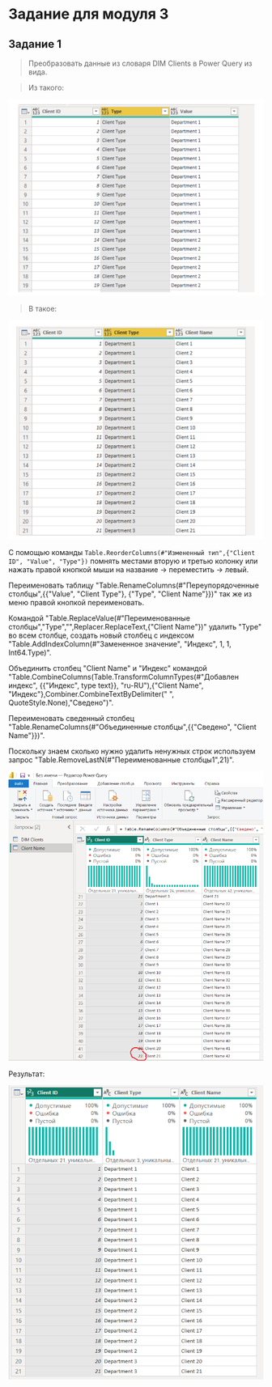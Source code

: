 # Задание для модуля 3

## Задание 1

> Преобразовать данные из словаря DIM Clients в Power Query из вида.

> Из такого:

![Image alt](https://github.com/Data-Learn/data-engineering/blob/master/DE-101%20Modules/Module03/DE%20-%20101%20Lab%203.1/3_11_PowerBI/img/3_11_1.png)

> В такое:

![Image alt](https://github.com/Data-Learn/data-engineering/blob/master/DE-101%20Modules/Module03/DE%20-%20101%20Lab%203.1/3_11_PowerBI/img/3_11_2.png)


С помощью команды ```Table.ReorderColumns(#"Измененный тип",{"Client ID", "Value", "Type"})``` помнять местами вторую и третью колонку или 
нажать правой кнопкой мыши на название -> переместить -> левый.

Переименовать таблицу "Table.RenameColumns(#"Переупорядоченные столбцы",{{"Value", "Client Type"}, {"Type", "Client Name"}})" так же из меню правой кнопкой переименовать.

Командой "Table.ReplaceValue(#"Переименованные столбцы","Type","",Replacer.ReplaceText,{"Client Name"})" удалить "Type" во всем столбце, создать новый столбец с индексом "Table.AddIndexColumn(#"Замененное значение", "Индекс", 1, 1, Int64.Type)".

Объединить столбец "Client Name" и "Индекс" командой "Table.CombineColumns(Table.TransformColumnTypes(#"Добавлен индекс", {{"Индекс", type text}}, "ru-RU"),{"Client Name", "Индекс"},Combiner.CombineTextByDelimiter(" ", QuoteStyle.None),"Сведено")".

Переименовать сведенный столбец "Table.RenameColumns(#"Объединенные столбцы",{{"Сведено", "Client Name"}})".

Поскольку знаем сколько нужно удалить ненужных строк используем запрос "Table.RemoveLastN(#"Переименованные столбцы1",21)".

![Image alt](https://github.com/EsSanches/datalearn/blob/main/de101/module03/delite.png)

Результат:

![Image alt](https://github.com/EsSanches/datalearn/blob/main/de101/module03/%D0%B7%D0%B0%D0%B4%D0%B0%D0%BD%D0%B8%D0%B5_1.png)


